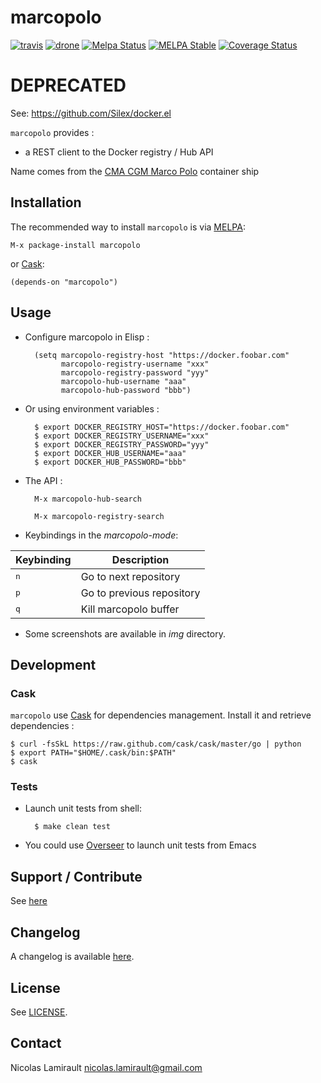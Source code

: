 # marcopolo

[![travis][badge-travis]][travis]
[![drone][badge-drone]][drone]
[![Melpa Status](http://melpa.milkbox.net/packages/marcopolo-badge.svg)](http://melpa.milkbox.net/#/marcopolo)
[![MELPA Stable](http://stable.melpa.org/packages/marcopolo-badge.svg)](http://stable.melpa.org/#/marcopolo)
[![Coverage Status](https://coveralls.io/repos/nlamirault/marcopolo/badge.png)](https://coveralls.io/r/nlamirault/marcopolo)

# DEPRECATED

See: https://github.com/Silex/docker.el


`marcopolo` provides :
* a REST client to the Docker registry / Hub API

Name comes from the [CMA CGM Marco Polo][] container ship

## Installation

The recommended way to install ``marcopolo`` is via [MELPA][]:

    M-x package-install marcopolo

or [Cask][]:

	(depends-on "marcopolo")


## Usage

* Configure marcopolo in Elisp :

        (setq marcopolo-registry-host "https://docker.foobar.com"
              marcopolo-registry-username "xxx"
              marcopolo-registry-password "yyy"
              marcopolo-hub-username "aaa"
              marcopolo-hub-password "bbb")

* Or using environment variables :

        $ export DOCKER_REGISTRY_HOST="https://docker.foobar.com"
        $ export DOCKER_REGISTRY_USERNAME="xxx"
        $ export DOCKER_REGISTRY_PASSWORD="yyy"
        $ export DOCKER_HUB_USERNAME="aaa"
        $ export DOCKER_HUB_PASSWORD="bbb"

* The API :

        M-x marcopolo-hub-search

        M-x marcopolo-registry-search

* Keybindings in the *marcopolo-mode*:

Keybinding           | Description
---------------------|------------------------------------------------------------
<kbd>n</kbd>         | Go to next repository
<kbd>p</kbd>         | Go to previous repository
<kbd>q</kbd>         | Kill marcopolo buffer

* Some screenshots are available in *img* directory.


## Development

### Cask

``marcopolo`` use [Cask][] for dependencies
management. Install it and retrieve dependencies :

    $ curl -fsSkL https://raw.github.com/cask/cask/master/go | python
    $ export PATH="$HOME/.cask/bin:$PATH"
    $ cask


### Tests

* Launch unit tests from shell:

        $ make clean test

* You could use [Overseer][] to launch unit tests from Emacs


## Support / Contribute

See [here](CONTRIBUTING.md)



## Changelog

A changelog is available [here](ChangeLog.md).


## License

See [LICENSE](LICENSE).


## Contact

Nicolas Lamirault <nicolas.lamirault@gmail.com>



[marcopolo]: https://github.com/nlamirault/marcopolo
[badge-license]: https://img.shields.io/badge/license-GPL_2-green.svg?style=flat
[LICENSE]: https://github.com/nlamirault/marcopolo/blob/master/LICENSE
[travis]: https://travis-ci.org/nlamirault/marcopolo
[badge-travis]: http://img.shields.io/travis/nlamirault/marcopolo.svg?style=flat
[badge-drone]: https://drone.io/github.com/nlamirault/marcopolo/status.png
[drone]: https://drone.io/github.com/nlamirault/marcopolo/latest
[badge-wercker]: https://app.wercker.com/status/230e39942045191c79677ed663572c69/s
[wercker]: https://app.wercker.com/project/bykey/230e39942045191c79677ed663572c69
[Issue tracker]: https://github.com/nlamirault/marcopolo/issues

[GNU Emacs]: https://www.gnu.org/software/emacs/
[MELPA]: http://melpa.milkbox.net/
[Cask]: http://cask.github.io/
[Helm]: https://github.com/emacs-helm/helm
[Overseer]: https://github.com/tonini/overseer.el

[CMA CGM Marco Polo]: http://en.wikipedia.org/wiki/CMA_CGM_Marco_Polo
